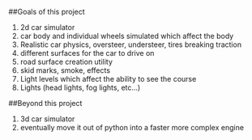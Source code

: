 ##Goals of this project
1. 2d car simulator 
2. car body and individual wheels simulated which affect the body
3. Realistic car physics, oversteer, understeer, tires breaking traction
4. different surfaces for the car to drive on 
5. road surface creation utility 
6. skid marks, smoke, effects
7. Light levels which affect the ability to see the course
8. Lights (head lights, fog lights, etc...)
 
##Beyond this project
1. 3d car simulator
2. eventually move it out of python into a faster more complex engine
